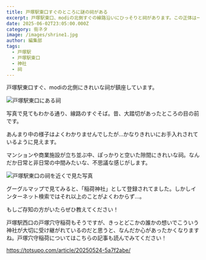 ```yaml
---
title: 戸塚駅東口すぐのところに謎の祠がある
excerpt: 戸塚駅東口、modiの北側すぐの線路沿いにひっそりと祠があります。この正体は一体…？
date: 2025-06-02T23:05:00.000Z
category: 街ネタ
image: /images/shrine1.jpg
author: 編集部
tags:
  - 戸塚駅
  - 戸塚駅東口
  - 神社
  - 祠
---
```

戸塚駅東口すぐ、modiの北側にきれいな祠が鎮座しています。

![戸塚駅東口にある祠](/images/shrine1.jpg)

写真で見てもわかる通り、線路のすぐそば。昔、大踏切があったところの目の前です。

あんまり中の様子はよくわかりませんでしたが…かなりきれいにお手入れされているように見えます。

マンションや商業施設が立ち並ぶ中、ぽっかりと空いた隙間にきれいな祠。なんだか日常と非日常の中間みたいな、不思議な感じがします。

![戸塚駅東口の祠を近くで見た写真](/images/shrine2.jpg)

グーグルマップで見てみると、「稲荷神社」として登録されてました。しかしインターネット検索ではそれ以上のことがよくわからず…。

もしご存知の方がいたらぜひ教えてください！



戸塚駅西口の戸塚穴守稲荷もそうですが、きっとどこかの誰かの想いでこういう神社が大切に受け継がれているのだと思うと、なんだか心があったかくなりますね。戸塚穴守稲荷についてはこちらの記事も読んでみてください！

https://totsupo.com/article/20250524-5a7f2abe/
